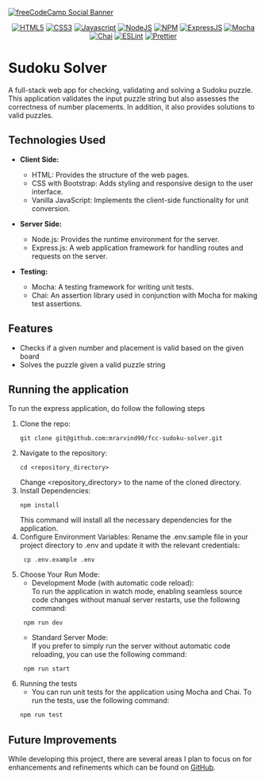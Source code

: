 [![freeCodeCamp Social Banner](https://s3.amazonaws.com/freecodecamp/wide-social-banner.png)](https://www.freecodecamp.org/)

<p style="text-align: center">
  <a href="https://developer.mozilla.org/en-US/docs/Glossary/HTML5"><img src="https://img.shields.io/badge/html5-%23E34F26.svg?style=for-the-badge&logo=html5&logoColor=white" alt="HTML5"/></a>
  <a href="https://www.w3.org/Style/CSS/Overview.en.html"><img src="https://img.shields.io/badge/CSS3-1572B6?style=for-the-badge&logo=css3&logoColor=white" alt="CSS3"/></a>
  <a href="https://developer.mozilla.org/en-US/docs/Web/JavaScript"><img src="https://img.shields.io/badge/JavaScript-323330?style=for-the-badge&logo=javascript&logoColor=F7DF1E" alt="Javascript"/></a>
  <a href="https://nodejs.org/en"><img src="https://img.shields.io/badge/Node%20js-339933?style=for-the-badge&logo=nodedotjs&logoColor=white" alt="NodeJS" /></a>
  <a href="https://npmjs.com"><img src="https://img.shields.io/badge/npm-CB3837?style=for-the-badge&logo=npm&logoColor=white" alt="NPM" /></a>
  <a href="https://expressjs.com"><img src="https://img.shields.io/badge/Express%20js-000000?style=for-the-badge&logo=express&logoColor=white" alt="ExpressJS" /></a>
  <a href="https://mochajs.org"><img src="https://img.shields.io/badge/-mocha-%238D6748?style=for-the-badge&logo=mocha&logoColor=white" alt="Mocha" /></a>
  <a href="https://www.chaijs.com"><img src="https://img.shields.io/badge/chai-A30701?style=for-the-badge&logo=chai&logoColor=white" alt="Chai" /></a>
  <a href="https://eslint.org"><img src="https://img.shields.io/badge/eslint-3A33D1?style=for-the-badge&logo=eslint&logoColor=white" alt="ESLint" /></a>
  <a href="https://prettier.io"><img src="https://img.shields.io/badge/prettier-1A2C34?style=for-the-badge&logo=prettier&logoColor=F7BA3E" alt="Prettier" /></a>
</p>

# Sudoku Solver
A full-stack web app for checking, validating and solving a Sudoku puzzle. This application validates the input puzzle string but also assesses the correctness of number placements. In addition, it also provides solutions to valid puzzles.

## Technologies Used
- **Client Side:**
    - HTML: Provides the structure of the web pages.
    - CSS with Bootstrap: Adds styling and responsive design to the user interface.
    - Vanilla JavaScript: Implements the client-side functionality for unit conversion.

- **Server Side:**
    - Node.js: Provides the runtime environment for the server.
    - Express.js: A web application framework for handling routes and requests on the server.

- **Testing:**
    - Mocha: A testing framework for writing unit tests.
    - Chai: An assertion library used in conjunction with Mocha for making test assertions.

## Features
- Checks if a given number and placement is valid based on the given board
- Solves the puzzle given a valid puzzle string

## Running the application
To run the express application, do follow the following steps

1. Clone the repo:
   ```git
   git clone git@github.com:mrarvind90/fcc-sudoku-solver.git
   ```
2. Navigate to the repository:
    ```shell
    cd <repository_directory>
    ```
   Change <repository_directory> to the name of the cloned directory.
3. Install Dependencies:
    ```shell
    npm install
    ```
   This command will install all the necessary dependencies for the application.
4. Configure Environment Variables: Rename the .env.sample file in your project directory to .env and update it with the
   relevant credentials:
    ```shell
     cp .env.example .env
    ```
5. Choose Your Run Mode:<br>
    - Development Mode (with automatic code reload):<br> To run the application in watch mode, enabling seamless source
      code changes without manual server restarts, use the following command:
    ```shell
     npm run dev
    ```
    - Standard Server Mode:<br> If you prefer to simply run the server without automatic code reloading, you can use the
      following command:
    ```shell
     npm run start
    ```
6. Running the tests
    - You can run unit tests for the application using Mocha and Chai. To run the tests, use the following command:
    ```bash
    npm run test
    ```

## Future Improvements
While developing this project, there are several areas I plan to focus on for enhancements and refinements
which can be found on [GitHub](https://github.com/mrarvind90/fcc-sudoku-solver/issues).